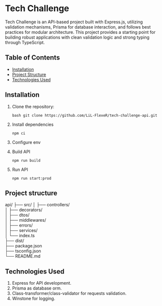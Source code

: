 # Tech Challenge

Tech Challenge is an API-based project built with Express.js, utilizing validation mechanisms, Prisma for database interaction, and follows best practices for modular architecture. This project provides a starting point for building robust applications with clean validation logic and strong typing through TypeScript.

## Table of Contents

- [Installation](#installation)
- [Project Structure](#project-structure)
- [Technologies Used](#technologies-used)

## Installation

1. Clone the repository:

   `bash git clone https://github.com/LiL-FlexeR/tech-challenge-api.git`

2. Install dependencies

   `npm ci`

3. Configure env
4. Build API

   `npm run build`

5. Run API

   `npm run start:prod`

## Project structure

api/
├── src/
│ ├── controllers/  
│ ├── decorators/  
│ ├── dtos/  
│ ├── middlewares/  
│ ├── errors/  
│ ├── services/  
│ └── index.ts  
├── dist/  
├── package.json  
├── tsconfig.json  
└── README.md

## Technologies Used

1. Express for API development.
2. Prisma as database orm.
3. Class-transformer/class-validator for requests validation.
4. Winstone for logging.
